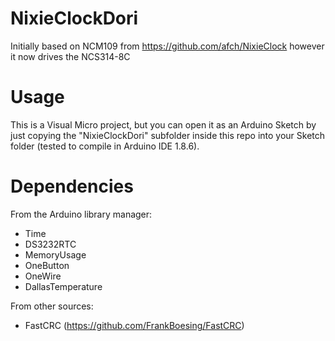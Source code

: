 # NixieClockDori

Initially based on NCM109 from https://github.com/afch/NixieClock however it now drives the NCS314-8C

# Usage

This is a Visual Micro project, but you can open it as an Arduino Sketch by just copying the "NixieClockDori" subfolder inside this repo into your Sketch folder (tested to compile in Arduino IDE 1.8.6).

# Dependencies

From the Arduino library manager:
- Time
- DS3232RTC
- MemoryUsage
- OneButton
- OneWire
- DallasTemperature

From other sources:
- FastCRC (https://github.com/FrankBoesing/FastCRC)
